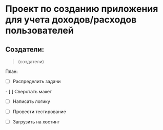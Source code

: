 ﻿# Проект по созданию приложения для учета доходов/расходов пользователей

## Создатели:

> (создатели)

План:

- [ ] Распределить задачи

- [ ] Сверстать макет

- [ ] Написать логику

- [ ] Провести тестирование
- [ ] Загрузить на хостинг

